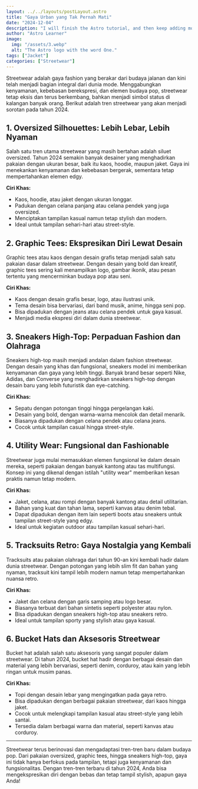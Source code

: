```yaml
---
layout: ../../layouts/postLayout.astro
title: "Gaya Urban yang Tak Pernah Mati"
date: "2024-12-04"
description: "I will finish the Astro tutorial, and then keep adding more posts. Watch this space for more to come"
author: "Astro Learner"
image:
  img: "/assets/3.webp"
  alt: "The Astro logo with the word One."
tags: ["Jacket"]
categories: ["Streetwear"]
---
```



Streetwear adalah gaya fashion yang berakar dari budaya jalanan dan kini telah menjadi bagian integral dari dunia mode. Menggabungkan kenyamanan, kebebasan berekspresi, dan elemen budaya pop, streetwear tetap eksis dan terus berkembang, bahkan menjadi simbol status di kalangan banyak orang. Berikut adalah tren streetwear yang akan menjadi sorotan pada tahun 2024.

## 1. Oversized Silhouettes: Lebih Lebar, Lebih Nyaman

Salah satu tren utama streetwear yang masih bertahan adalah siluet oversized. Tahun 2024 semakin banyak desainer yang menghadirkan pakaian dengan ukuran besar, baik itu kaos, hoodie, maupun jaket. Gaya ini menekankan kenyamanan dan kebebasan bergerak, sementara tetap mempertahankan elemen edgy.

**Ciri Khas:**
- Kaos, hoodie, atau jaket dengan ukuran longgar.
- Padukan dengan celana panjang atau celana pendek yang juga oversized.
- Menciptakan tampilan kasual namun tetap stylish dan modern.
- Ideal untuk tampilan sehari-hari atau street-style.

## 2. Graphic Tees: Ekspresikan Diri Lewat Desain

Graphic tees atau kaos dengan desain grafis tetap menjadi salah satu pakaian dasar dalam streetwear. Dengan desain yang bold dan kreatif, graphic tees sering kali menampilkan logo, gambar ikonik, atau pesan tertentu yang mencerminkan budaya pop atau seni.

**Ciri Khas:**
- Kaos dengan desain grafis besar, logo, atau ilustrasi unik.
- Tema desain bisa bervariasi, dari band musik, anime, hingga seni pop.
- Bisa dipadukan dengan jeans atau celana pendek untuk gaya kasual.
- Menjadi media ekspresi diri dalam dunia streetwear.

## 3. Sneakers High-Top: Perpaduan Fashion dan Olahraga

Sneakers high-top masih menjadi andalan dalam fashion streetwear. Dengan desain yang khas dan fungsional, sneakers model ini memberikan kenyamanan dan gaya yang lebih tinggi. Banyak brand besar seperti Nike, Adidas, dan Converse yang menghadirkan sneakers high-top dengan desain baru yang lebih futuristik dan eye-catching.

**Ciri Khas:**
- Sepatu dengan potongan tinggi hingga pergelangan kaki.
- Desain yang bold, dengan warna-warna mencolok dan detail menarik.
- Biasanya dipadukan dengan celana pendek atau celana jeans.
- Cocok untuk tampilan casual hingga street-style.

## 4. Utility Wear: Fungsional dan Fashionable

Streetwear juga mulai memasukkan elemen fungsional ke dalam desain mereka, seperti pakaian dengan banyak kantong atau tas multifungsi. Konsep ini yang dikenal dengan istilah "utility wear" memberikan kesan praktis namun tetap modern.

**Ciri Khas:**
- Jaket, celana, atau rompi dengan banyak kantong atau detail utilitarian.
- Bahan yang kuat dan tahan lama, seperti kanvas atau denim tebal.
- Dapat dipadukan dengan item lain seperti boots atau sneakers untuk tampilan street-style yang edgy.
- Ideal untuk kegiatan outdoor atau tampilan kasual sehari-hari.

## 5. Tracksuits Retro: Gaya Nostalgia yang Kembali

Tracksuits atau pakaian olahraga dari tahun 90-an kini kembali hadir dalam dunia streetwear. Dengan potongan yang lebih slim fit dan bahan yang nyaman, tracksuit kini tampil lebih modern namun tetap mempertahankan nuansa retro.

**Ciri Khas:**
- Jaket dan celana dengan garis samping atau logo besar.
- Biasanya terbuat dari bahan sintetis seperti polyester atau nylon.
- Bisa dipadukan dengan sneakers high-top atau sneakers retro.
- Ideal untuk tampilan sporty yang stylish atau gaya kasual.

## 6. Bucket Hats dan Aksesoris Streetwear

Bucket hat adalah salah satu aksesoris yang sangat populer dalam streetwear. Di tahun 2024, bucket hat hadir dengan berbagai desain dan material yang lebih bervariasi, seperti denim, corduroy, atau kain yang lebih ringan untuk musim panas.

**Ciri Khas:**
- Topi dengan desain lebar yang mengingatkan pada gaya retro.
- Bisa dipadukan dengan berbagai pakaian streetwear, dari kaos hingga jaket.
- Cocok untuk melengkapi tampilan kasual atau street-style yang lebih santai.
- Tersedia dalam berbagai warna dan material, seperti kanvas atau corduroy.

---

Streetwear terus berinovasi dan mengadaptasi tren-tren baru dalam budaya pop. Dari pakaian oversized, graphic tees, hingga sneakers high-top, gaya ini tidak hanya berfokus pada tampilan, tetapi juga kenyamanan dan fungsionalitas. Dengan tren-tren terbaru di tahun 2024, Anda bisa mengekspresikan diri dengan bebas dan tetap tampil stylish, apapun gaya Anda!  
